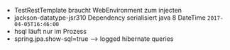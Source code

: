- TestRestTemplate braucht WebEnvironment zum injecten
- jackson-datatype-jsr310 Dependency serialisiert java 8 DateTime
`2017-04-05T16:46:00`
- hsql läuft nur im Prozess
- spring.jpa.show-sql=true --> logged hibernate queries
